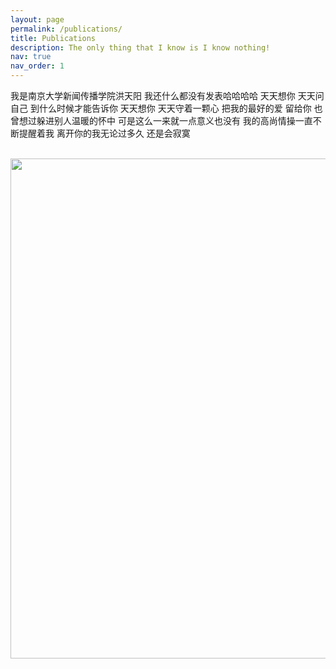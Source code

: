 ```yaml
---
layout: page
permalink: /publications/
title: Publications
description: The only thing that I know is I know nothing!
nav: true
nav_order: 1
---
```



我是南京大学新闻传播学院洪天阳
我还什么都没有发表哈哈哈哈
天天想你 天天问自己 到什么时候才能告诉你 天天想你 天天守着一颗心 把我的最好的爱 留给你
也曾想过躲进别人温暖的怀中
可是这么一来就一点意义也没有
我的高尚情操一直不断提醒着我
离开你的我无论过多久 还是会寂寞


<br>
<a href="https://github.com/SocratesClub/SocratesClub.github.io/edit/master/_pages/publications.md">
  <img src="https://user-images.githubusercontent.com/543384/192227995-fdb3a693-2f68-4dc4-b9bd-06053066322f.png" width = "800" align="middle" />
</a>
<br>
